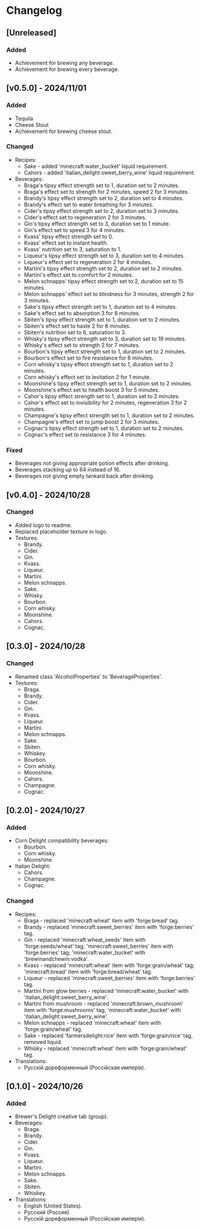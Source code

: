 # Changelog

## [Unreleased]

### Added

- Achievement for brewing any beverage.
- Achievement for brewing every beverage.

## [v0.5.0] - 2024/11/01

### Added

- Tequila
- Cheese Stout
- Achievement for brewing cheese stout.

### Changed

- Recipes:
  - Sake - added 'minecraft:water_bucket' liquid requirement.
  - Cahors - added 'italian_delight:sweet_berry_wine' liquid requirement.
- Beverages:
  - Braga's tipsy effect strength set to 1, duration set to 2 minutes.
  - Braga's effect set to strength for 2 minutes, speed 2 for 3 minutes.
  - Brandy's tipsy effect strength set to 2, duration set to 4 minutes.
  - Brandy's effect set to water breathing for 3 minutes.
  - Cider's tipsy effect strength set to 2, duration set to 3 minutes.
  - Cider's effect set to regeneration 2 for 3 minutes.
  - Gin's tipsy effect strength set to 3, duration set to 1 minute.
  - Gin's effect set to speed 3 for 4 minutes.
  - Kvass' tipsy effect strength set to 0.
  - Kvass' effect set to instant health.
  - Kvass' nutrition set to 3, saturation to 1.
  - Liqueur's tipsy effect strength set to 3, duration set to 4 minutes.
  - Liqueur's effect set to regeneration 2 for 4 minutes.
  - Martini's tipsy effect strength set to 2, duration set to 2 minutes.
  - Martini's effect set to comfort for 2 minutes.
  - Melon schnapps' tipsy effect strength set to 2, duration set to 15 minutes.
  - Melon schnapps' effect set to blindness for 3 minutes, strength 2 for 3 minutes.
  - Sake's tipsy effect strength set to 1, duration set to 4 minutes.
  - Sake's effect set to absorption 3 for 8 minutes.
  - Sbiten's tipsy effect strength set to 1, duration set to 2 minutes.
  - Sbiten's effect set to haste 2 for 8 minutes.
  - Sbiten's nutrition set to 6, saturation to 3.
  - Whisky's tipsy effect strength set to 3, duration set to 19 minutes.
  - Whisky's effect set to strength 2 for 7 minutes.
  - Bourbon's tipsy effect strength set to 1, duration set to 2 minutes.
  - Bourbon's effect set to fire resistance for 8 minutes.
  - Corn whisky's tipsy effect strength set to 1, duration set to 2 minutes.
  - Corn whisky's effect set to levitation 2 for 1 minute.
  - Moonshine's tipsy effect strength set to 1, duration set to 2 minutes.
  - Moonshine's effect set to health boost 3 for 5 minutes.
  - Cahor's tipsy effect strength set to 1, duration set to 2 minutes.
  - Cahor's effect set to invisibility for 2 minutes, regeneration 3 for 2 minutes.
  - Champagne's tipsy effect strength set to 1, duration set to 2 minutes.
  - Champagne's effect set to jump boost 2 for 3 minutes.
  - Cognac's tipsy effect strength set to 1, duration set to 2 minutes.
  - Cognac's effect set to resistance 3 for 4 minutes.

### Fixed

- Beverages not giving appropriate potion effects after drinking.
- Beverages stacking up to 64 instead of 16.
- Beverages not giving empty tankard back after drinking.

## [v0.4.0] - 2024/10/28

### Changed

- Added logo to readme.
- Replaced placeholder texture in logo.
- Textures:
  - Brandy.
  - Cider.
  - Gin.
  - Kvass.
  - Liqueur.
  - Martini.
  - Melon schnapps.
  - Sake.
  - Whisky.
  - Bourbon.
  - Corn whisky.
  - Moonshine.
  - Cahors.
  - Cognac.

## [0.3.0] - 2024/10/28

### Changed

- Renamed class 'AlcoholProperties' to 'BeverageProperties'.
- Textures:
  - Braga.
  - Brandy.
  - Cider.
  - Gin.
  - Kvass.
  - Liqueur.
  - Martini.
  - Melon schnapps.
  - Sake.
  - Sbiten.
  - Whiskey.
  - Bourbon.
  - Corn whisky.
  - Moonshine.
  - Cahors.
  - Champagne.
  - Cognac.

## [0.2.0] - 2024/10/27

### Added

- Corn Delight compatibility beverages:
  - Bourbon.
  - Corn whisky.
  - Moonshine.
- Italian Delight:
  - Cahors.
  - Champagne.
  - Cognac.

### Changed

- Recipes:
  - Braga - replaced 'minecraft:wheat' item with 'forge:bread' tag.
  - Brandy - replaced 'minecraft:sweet_berries' item with 'forge:berries' tag.
  - Gin - replaced 'minecraft:wheat_seeds' item with 'forge:seeds/wheat' tag; 'minecraft:sweet_berries' item with 'forge:berries' tag; 'minecraft:water_bucket' with 'brewinandchewin:vodka'.
  - Kvass - replaced 'minecraft:wheat' item with 'forge:grain/wheat' tag; 'minecraft:bread' item with 'forge:bread/wheat' tag.
  - Liqueur - replaced 'minecraft:sweet_berries' item with 'forge:berries' tag.
  - Martini from glow berries - replaced 'minecraft:water_bucket' with 'italian_delight:sweet_berry_wine'.
  - Martini from mushroom - replaced 'minecraft:brown_mushroom' item with 'forge:mushrooms' tag; 'minecraft:water_bucket' with 'italian_delight:sweet_berry_wine'.
  - Melon schnapps - replaced 'minecraft:wheat' item with 'forge:grain/wheat' tag.
  - Sake - replaced 'farmersdelight:rice' item with 'forge:grain/rice' tag, removed liquid.
  - Whisky - replaced 'minecraft:wheat' item with 'forge:grain/wheat' tag.
- Translations:
  - Русскій дореформенный (Россійская имперія).

## [0.1.0] - 2024/10/26

### Added

- Brewer's Delight creative tab (group).
- Beverages:
  - Braga.
  - Brandy.
  - Cider.
  - Gin.
  - Kvass.
  - Liqueur.
  - Martini.
  - Melon schnapps.
  - Sake.
  - Sbiten.
  - Whiskey.
- Translations:
  - English (United States).
  - Русский (Россия).
  - Русскій дореформенный (Россійская имперія).

